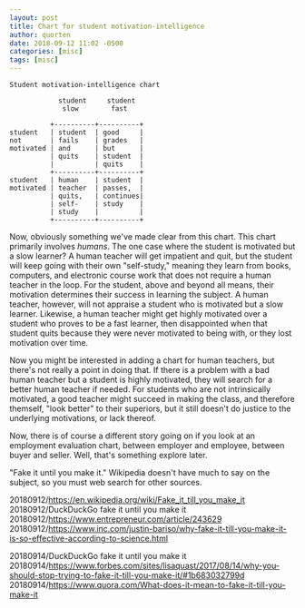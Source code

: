 ```yaml
---
layout: post
title: Chart for student motivation-intelligence
author: quorten
date: 2018-09-12 11:02 -0500
categories: [misc]
tags: [misc]
---
```


    Student motivation-intelligence chart

                student     student
                 slow        fast

              +----------+----------+
    student   | student  | good     |
    not       | fails    | grades   |
    motivated | and      | but      |
              | quits    | student  |
              |          | quits    |
              +----------+----------+
    student   | human    | student  |
    motivated | teacher  | passes,  |
              | quits,   | continues|
              | self-    | study    |
              | study    |          |
              +----------+----------+

Now, obviously something we've made clear from this chart.  This chart
primarily involves _humans_.  The one case where the student is
motivated but a slow learner?  A human teacher will get impatient and
quit, but the student will keep going with their own "self-study,"
meaning they learn from books, computers, and electronic course work
that does not require a human teacher in the loop.  For the student,
above and beyond all means, their motivation determines their success
in learning the subject.  A human teacher, however, will not appraise
a student who is motivated but a slow learner.  Likewise, a human
teacher might get highly motivated over a student who proves to be a
fast learner, then disappointed when that student quits because they
were never motivated to being with, or they lost motivation over time.

<!-- more -->

Now you might be interested in adding a chart for human teachers, but
there's not really a point in doing that.  If there is a problem with
a bad human teacher but a student is highly motivated, they will
search for a better human teacher if needed.  For students who are not
intrinsically motivated, a good teacher might succeed in making the
class, and therefore themself, "look better" to their superiors, but
it still doesn't do justice to the underlying motivations, or lack
thereof.

Now, there is of course a different story going on if you look at an
employment evaluation chart, between employer and employee, between
buyer and seller.  Well, that's something explore later.

"Fake it until you make it."  Wikipedia doesn't have much to say on
the subject, so you must web search for other sources.

20180912/https://en.wikipedia.org/wiki/Fake_it_till_you_make_it  
20180912/DuckDuckGo fake it until you make it  
20180912/https://www.entrepreneur.com/article/243629  
20180912/https://www.inc.com/justin-bariso/why-fake-it-till-you-make-it-is-so-effective-according-to-science.html

20180914/DuckDuckGo fake it until you make it  
20180914/https://www.forbes.com/sites/lisaquast/2017/08/14/why-you-should-stop-trying-to-fake-it-till-you-make-it/#1b683032799d  
20180914/https://www.quora.com/What-does-it-mean-to-fake-it-till-you-make-it
